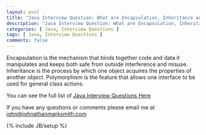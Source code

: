 ```yaml
---
layout: post
title: "Java Interview Question: What are Encapsulation, Inheritance and Polymorphism?"
description: "Java Interview Question: What are Encapsulation, Inheritance and Polymorphism?"
categories: [ Java, Interview Questions ]
tags: [ Java, Interview Questions ]
comments: false
---
```


Encapsulation is the mechanism that binds together code and data it manipulates and keeps both safe from outside interference and misuse. Inheritance is the process by which one object acquires the properties of another object. Polymorphism is the feature that allows one interface to be used for general class actions.


You can see the full list of <a href="/java-interview-questions.html">Java Interview Questions Here</a>

If you have any questions or comments please email me at <a href="mailto:john@johnathanmarksmith.com">john@johnathanmarksmith.com</a>

{% include JB/setup %}

